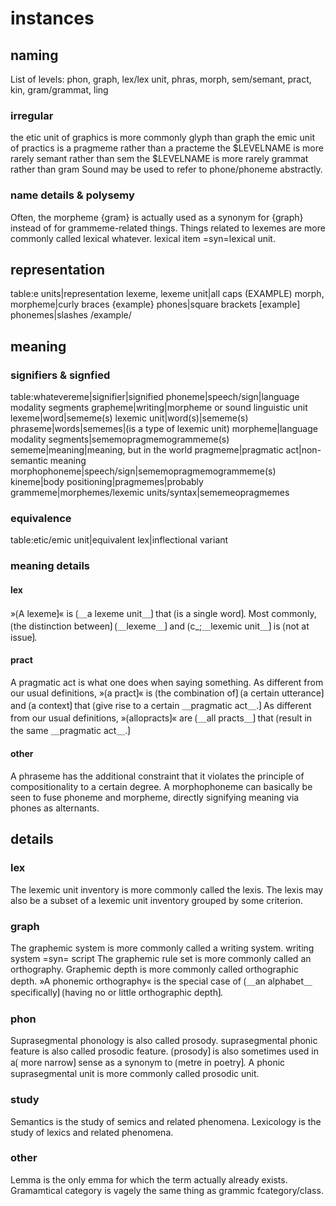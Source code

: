 # instances

## naming

List of levels: phon, graph, lex/lex unit, phras, morph, sem/semant, pract, kin, gram/grammat, ling

### irregular

the etic unit of graphics is more commonly glyph than graph
the emic unit of practics is a pragmeme rather than a practeme
the \$LEVELNAME is more rarely semant rather than sem
the \$LEVELNAME is more rarely grammat rather than gram
Sound may be used to refer to phone/phoneme abstractly.

### name details & polysemy

Often, the morpheme {gram} is actually used as a synonym for {graph} instead of for grammeme-related things.
Things related to lexemes are more commonly called lexical whatever.
lexical item =syn=lexical unit.

## representation

table:e units|representation
lexeme, lexeme unit|all caps (EXAMPLE)
morph, morpheme|curly braces {example}
phones|square brackets [example]
phonemes|slashes /example/

## meaning

### signifiers & signfied

table:whatevereme|signifier|signified
phoneme|speech/sign|language modality segments
grapheme|writing|morpheme or sound linguistic unit
lexeme|word|sememe(s)
lexemic unit|word(s)|sememe(s)
phraseme|words|sememes|(is a type of lexemic unit)
morpheme|language modality segments|sememopragmemogrammeme(s)
sememe|meaning|meaning, but in the world
pragmeme|pragmatic act|non-semantic meaning
morphophoneme|speech/sign|sememopragmemogrammeme(s)
kineme|body positioning|pragmemes|probably
grammeme|morphemes/lexemic units/syntax|sememeopragmemes

### equivalence

table:etic/emic unit|equivalent
lex|inflectional variant

### meaning details

#### lex

»⟮A lexeme⟯« is ⟮＿a lexeme unit＿⟯ that ⟮is a single word⟯.
Most commonly, ⟮the distinction between⟯ ⟮＿lexeme＿⟯ and ⟮c_;＿lexemic unit＿⟯ is ⟮not at issue⟯.

#### pract

A pragmatic act is what one does when saying something.
As different from our usual definitions, »⟮a pract⟯« is ⟮the combination of⟯ ⟮a certain utterance⟯ and ⟮a context⟯ that ⟮give rise to a certain ＿pragmatic act＿.⟯
As different from our usual definitions, »⟮allopracts⟯« are ⟮＿all practs＿⟯ that ⟮result in the same ＿pragmatic act＿.⟯

#### other

A phraseme has the additional constraint that it violates the principle of compositionality to a certain degree.
A morphophoneme can basically be seen to fuse phoneme and morpheme, directly signifying meaning via phones as alternants.

## details

### lex

The lexemic unit inventory is more commonly called the lexis.
The lexis may also be a subset of a lexemic unit inventory grouped by some criterion.

### graph

The graphemic system is more commonly called a writing system.
writing system =syn= script
The graphemic rule set is more commonly called an orthography.
Graphemic depth is more commonly called orthographic depth.
»A phonemic orthography« is the special case of ⟮＿an alphabet＿ specifically⟯ ⟮having no or little orthographic depth⟯.

### phon

Suprasegmental phonology is also called prosody.
suprasegmental phonic feature is also called prosodic feature.
⟮prosody⟯ is also sometimes used in a⟮ more narrow⟯ sense as a synonym to ⟮metre in poetry⟯.
A phonic suprasegmental unit is more commonly called prosodic unit.

### study

Semantics is the study of semics and related phenomena.
Lexicology is the study of lexics and related phenomena.

### other

Lemma is the only emma for which the term actually already exists.
Gramamtical category is vagely the same thing as grammic fcategory/class.
